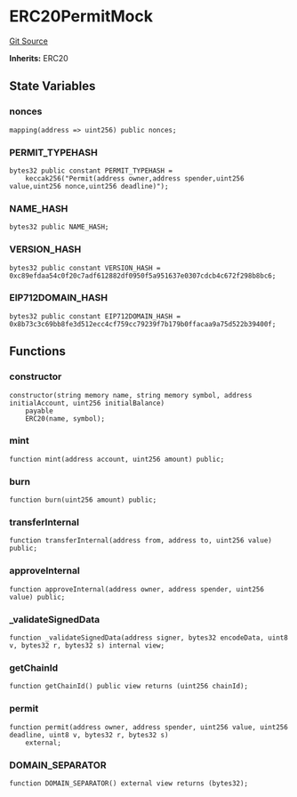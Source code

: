 # ERC20PermitMock
[Git Source](https://github.com/agglayer/agglayer-contracts/blob/856b421eef55a77f98f6fed45beb5ed8e3023c16/contracts/v1/mocks/ERC20PermitMock.sol)

**Inherits:**
ERC20


## State Variables
### nonces

```solidity
mapping(address => uint256) public nonces;
```


### PERMIT_TYPEHASH

```solidity
bytes32 public constant PERMIT_TYPEHASH =
    keccak256("Permit(address owner,address spender,uint256 value,uint256 nonce,uint256 deadline)");
```


### NAME_HASH

```solidity
bytes32 public NAME_HASH;
```


### VERSION_HASH

```solidity
bytes32 public constant VERSION_HASH = 0xc89efdaa54c0f20c7adf612882df0950f5a951637e0307cdcb4c672f298b8bc6;
```


### EIP712DOMAIN_HASH

```solidity
bytes32 public constant EIP712DOMAIN_HASH = 0x8b73c3c69bb8fe3d512ecc4cf759cc79239f7b179b0ffacaa9a75d522b39400f;
```


## Functions
### constructor


```solidity
constructor(string memory name, string memory symbol, address initialAccount, uint256 initialBalance)
    payable
    ERC20(name, symbol);
```

### mint


```solidity
function mint(address account, uint256 amount) public;
```

### burn


```solidity
function burn(uint256 amount) public;
```

### transferInternal


```solidity
function transferInternal(address from, address to, uint256 value) public;
```

### approveInternal


```solidity
function approveInternal(address owner, address spender, uint256 value) public;
```

### _validateSignedData


```solidity
function _validateSignedData(address signer, bytes32 encodeData, uint8 v, bytes32 r, bytes32 s) internal view;
```

### getChainId


```solidity
function getChainId() public view returns (uint256 chainId);
```

### permit


```solidity
function permit(address owner, address spender, uint256 value, uint256 deadline, uint8 v, bytes32 r, bytes32 s)
    external;
```

### DOMAIN_SEPARATOR


```solidity
function DOMAIN_SEPARATOR() external view returns (bytes32);
```

